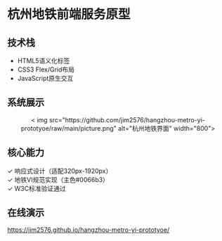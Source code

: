 # 杭州地铁前端服务原型

## 技术栈
- HTML5语义化标签
- CSS3 Flex/Grid布局
- JavaScript原生交互

## 系统展示
<div align="center">
  < img src="https://github.com/jim2576/hangzhou-metro-yi-prototyoe/raw/main/picture.png" alt="杭州地铁界面" width="800">
</div>

## 核心能力
✓ 响应式设计（适配320px-1920px）  
✓ 地铁VI规范实现（主色#0066b3）  
✓ W3C标准验证通过  

## 在线演示
https://jim2576.github.io/hangzhou-metro-yi-prototyoe/
